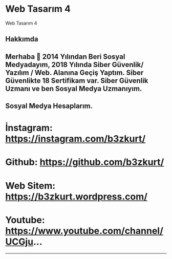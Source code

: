 # Web Tasarım 4
Web Tasarım 4

Hakkımda
--------------------------------------------------------------------------
Merhaba 👋
2014 Yılından Beri Sosyal Medyadayım, 2018 Yılında Siber Güvenlik/ Yazılım / Web. Alanına Geçiş Yaptım.
Siber Güvenlikte 18 Sertifikam var.
Siber Güvenlik Uzmanı ve ben Sosyal Medya Uzmanıyım.
--------------------------------------------------------------------------

Sosyal Medya Hesaplarım.
--------------------------------------------------------------------------
# İnstagram: https://instagram.com/b3zkurt/
# Github: https://github.com/b3zkurt/
# Web Sitem: https://b3zkurt.wordpress.com/
# Youtube: https://www.youtube.com/channel/UCGju...
--------------------------------------------------------------------------
